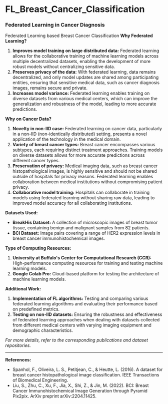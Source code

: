 # FL_Breast_Cancer_Classification
### Federated Learning in Cancer Diagnosis
Federated Learning based Breast  Cancer Classification
**Why Federated Learning?**
1. **Improves model training on large distributed data:** Federated learning allows for the collaborative training of machine learning models across multiple decentralized datasets, enabling the development of more robust models without centralizing sensitive data.
2. **Preserves privacy of the data:** With federated learning, data remains decentralized, and only model updates are shared among participating entities, ensuring that sensitive medical data, such as cancer diagnosis images, remains secure and private.
3. **Increases model variance:** Federated learning enables training on diverse datasets from various medical centers, which can improve the generalization and robustness of the model, leading to more accurate predictions.

**Why on Cancer Data?**
1. **Novelty in non-IID case:** Federated learning on cancer data, particularly in a non-IID (non-identically distributed) setting, presents a novel application of the technology in the medical domain.
2. **Variety of breast cancer types:** Breast cancer encompasses various subtypes, each requiring distinct treatment approaches. Training models on diverse datasets allows for more accurate predictions across different cancer types.
3. **Preservation of privacy:** Medical imaging data, such as breast cancer histopathological images, is highly sensitive and should not be shared outside of hospitals for privacy reasons. Federated learning enables collaboration between medical institutions without compromising patient privacy.
4. **Collaborative model training:** Hospitals can collaborate in training models using federated learning without sharing raw data, leading to improved model accuracy for all collaborating institutions.

**Datasets Used:**
- **BreakHis Dataset:** A collection of microscopic images of breast tumor tissue, containing benign and malignant samples from 82 patients.
- **BCI Dataset:** Image pairs covering a range of HER2 expression levels in breast cancer immunohistochemical images.

**Type of Computing Resources:**
1. **University at Buffalo's Center for Computational Research (CCR):** High-performance computing resources for training and testing machine learning models.
2. **Google Colab Pro:** Cloud-based platform for testing the architecture of machine learning models.

**Additional Work:**
1. **Implementation of FL algorithms:** Testing and comparing various federated learning algorithms and evaluating their performance based on predefined metrics.
2. **Testing on non-IID datasets:** Ensuring the robustness and effectiveness of federated learning approaches when dealing with datasets collected from different medical centers with varying imaging equipment and demographic characteristics.

*For more details, refer to the corresponding publications and dataset repositories.*

---
**References:**
- Spanhol, F., Oliveira, L. S., Petitjean, C., & Heutte, L. (2016). A dataset for breast cancer histopathological image classification. IEEE Transactions of Biomedical Engineering.
- Liu, S., Zhu, C., Xu, F., Jia, X., Shi, Z., & Jin, M. (2022). BCI: Breast Cancer Immunohistochemical Image Generation through Pyramid Pix2pix. ArXiv preprint arXiv:2204.11425.
